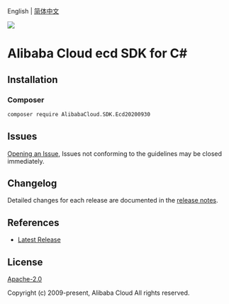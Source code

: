 English | [简体中文](README-CN.md)

![](https://aliyunsdk-pages.alicdn.com/icons/AlibabaCloud.svg)

# Alibaba Cloud ecd SDK for C#

## Installation

### Composer

```bash
composer require AlibabaCloud.SDK.Ecd20200930
```

## Issues

[Opening an Issue](https://github.com/aliyun/alibabacloud-csharp-sdk/issues/new), Issues not conforming to the guidelines may be closed immediately.

## Changelog

Detailed changes for each release are documented in the [release notes](./ChangeLog.md).

## References

* [Latest Release](https://github.com/aliyun/alibabacloud-csharp-sdk/)

## License

[Apache-2.0](http://www.apache.org/licenses/LICENSE-2.0)

Copyright (c) 2009-present, Alibaba Cloud All rights reserved.
